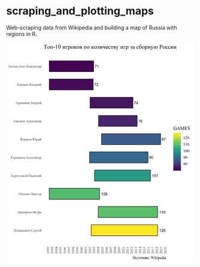 # scraping_and_plotting_maps
Web-scraping data from Wikipedia and building a map of Russia with regions in R.

![](top10.jpeg)
